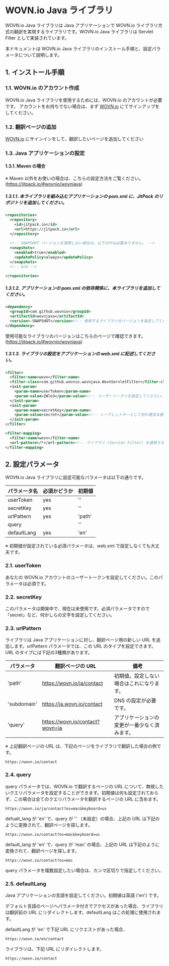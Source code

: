 # WOVN.io Java ライブラリ

WOVN.io Java ライブラリは Java アプリケーションで WOVN.io ライブラリ方式の翻訳を実現するライブラリです。WOVN.io Java ライブラリは Servlet Filter として実装されています。

本ドキュメントは WOVN.io Java ライブラリのインストール手順と、設定パラメータについて説明します。

## 1. インストール手順

### 1.1. WOVN.io のアカウント作成

WOVN.io Java ライブラリを使用するためには、WOVN.io のアカウントが必要です。 アカウントをお持ちでない場合は、まず [WOVN.io](https://wovn.io) にてサインアップをしてください。

### 1.2. 翻訳ページの追加

[WOVN.io](https://wovn.io) にサインインをして、翻訳したいページを追加してください

### 1.3. Java アプリケーションの設定

#### 1.3.1. Maven の場合

※ Maven 以外をお使いの場合は、こちらの設定方法をご覧ください。(https://jitpack.io/#wovnio/wovnjava)

##### 1.3.1.1. 本ライブラリを組み込むアプリケーションの pom.xml に、JitPack のリポジトリを追加してください。

```XML
<repositories>
  <repository>
    <id>jitpack.io</id>
    <url>https://jitpack.io</url>
  </repository>
  
  <!-- SNAPSHOT バージョンを使用しない場合は、以下の行は必要ありません。 -->
  <snapshots>
    <enabled>true</enabled>
    <updatePolicy>always</updatePolicy>
  </snapshots>
  <!-- end -->
  
</repositories>
```

##### 1.3.1.2. アプリケーションの pom.xml の依存関係に、本ライブラリを追加してください。

```XML
<dependency>
  <groupId>com.github.wovnio</groupId>
  <artifactId>wovnjava</artifactId>
  <version>-SNAPSHOT</version><!-- 使用するライブラリのバージョンを指定してください。 -->
</dependency>
```

使用可能なライブラリのバージョンはこちらのページで確認できます。(https://jitpack.io/#wovnio/wovnjava)

##### 1.3.1.3. ライブラリの設定をアプリケーションの web.xml に記述してください。

```XML
<filter>
  <filter-name>wovn</filter-name>
  <filter-class>com.github.wovnio.wovnjava.WovnServletFilter</filter-class>
  <init-param>
    <param-name>userToken</param-name>
    <param-value>2Wle3</param-value><!-- ユーザートークンを設定してください。 -->
  </init-param>
  <init-param>
    <param-name>secretKey</param-name>
    <param-value>secret</param-value><!-- シークレットキーとして何か適当な値を指定してください。 -->
  </init-param>
</filter>

<filter-mapping>
  <filter-name>wovn</filter-name>
  <url-pattern>/*</url-pattern><!-- ライブラリ (Servlet Filter) を適用する URL パターンを設定してください。 -->
</filter-mapping>
```

## 2. 設定パラメータ

WOVN.io Java ライブラリに設定可能なパラメータは以下の通りです。

パラメータ名 | 必須かどうか | 初期値
------------ | ------------ | ------------
userToken    | yes          | ''
secretKey    | yes          | ''
urlPattern   | yes          | 'path'
query        |              | ''
defaultLang  | yes          | 'en'

※ 初期値が設定されている必須パラメータは、web.xml で設定しなくても大丈夫です。

### 2.1. userToken

あなたの WOVN.io アカウントのユーザートークンを設定してください。このパラメータは必須です。

### 2.2. secretKey

このパラメータは開発中で、現在は未使用です。必須パラメータですので「secret」など、何かしらの文字を設定してください。

### 2.3. urlPattern

ライブラリは Java アプリケーションに対し、翻訳ページ用の新しい URL を追加します。urlPattern パラメータでは、この URL のタイプを設定できます。URL のタイプには下記の3種類があります。

パラメータ  | 翻訳ページの URL                | 備考
----------- | ------------------------------- | ------
'path'      | https://wovn.io/ja/contact      | 初期値。設定しない場合はこれになります。
'subdomain' | https://ja.wovn.io/contact      | DNS の設定が必要です。
'query'     | https://wovn.io/contact?wovn=ja | アプリケーションの変更が一番少なく済みます。

※ 上記翻訳ページの URL は、下記のページをライブラリで翻訳した場合の例です。

    https://wovn.io/contact

### 2.4. query

query パラメータでは、WOVN.io で翻訳するページの URL について、無視したいクエリパラメータを設定することができます。初期値は何も設定されておらず、この場合は全てのクエリパラメータを翻訳するページの URL に含めます。

    https://wovn.io/ja/contact?os=mac&keyboard=us

defualt_lang が 'en' で、query が '' （未設定）の場合、上記の URL は下記のように変換されて、翻訳ページを探します。

    https://wovn.io/contact?os=mac&keyboard=us

default_lang が 'en' で、query が 'mac' の場合、上記の URL は下記のように変換されて、翻訳ページを探します。

    https://wovn.io/contact?os=mac

query パラメータを複数設定したい場合は、カンマ区切りで指定してください。

### 2.5. defaultLang

Java アプリケーションの言語を設定してください。初期値は英語 ('en') です。

デフォルト言語のページへパラメータ付きでアクセスがあった場合、ライブラリは翻訳前の URL にリダイレクトします。defaultLang はこの処理に使用されます。

defaultLang が 'en' で下記 URL にリクエストがあった場合、

    https://wovn.io/en/contact

ライブラリは、下記 URL にリダイレクトします。

    https://wovn.io/contact

